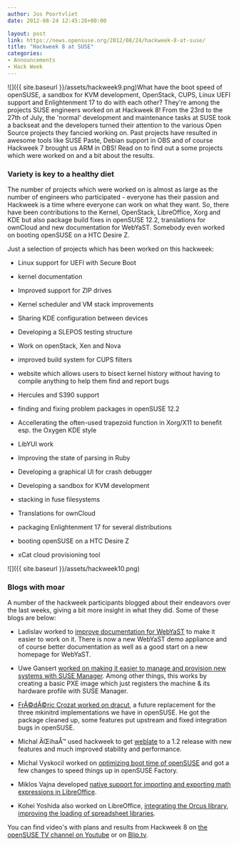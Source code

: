 ```yaml
---
author: Jos Poortvliet
date: 2012-08-24 12:45:28+00:00

layout: post
link: https://news.opensuse.org/2012/08/24/hackweek-8-at-suse/
title: "Hackweek 8 at SUSE"
categories:
- Announcements
- Hack Week
---
```

![]({{ site.baseurl }}/assets/hackweek9.png)What have the boot speed of openSUSE, a sandbox for KVM development, OpenStack, CUPS, Linux UEFI support and Enlightenment 17 to do with each other? They're among the projects SUSE engineers worked on at Hackweek 8! From the 23rd to the 27th of July, the 'normal' development and maintenance tasks at SUSE took a backseat and the developers turned their attention to the various Open Source projects they fancied working on. Past projects have resulted in awesome tools like SUSE Paste, Debian support in OBS and of course Hackweek 7 brought us ARM in OBS! Read on to find out a some projects which were worked on and a bit about the results.<!-- more -->



### Variety is key to a healthy diet


The number of projects which were worked on is almost as large as the number of engineers who participated - everyone has their passion and Hackweek is a time where everyone can work on what they want. So, there have been contributions to the Kernel, OpenStack, LibreOffice, Xorg and KDE but also package build fixes in openSUSE 12.2, translations for ownCloud and new documentation for WebYaST. Somebody even worked on booting openSUSE on a HTC Desire Z.

Just a selection of projects which has been worked on this hackweek:




  * Linux support for UEFI with Secure Boot


  * kernel documentation


  * Improved support for ZIP drives


  * Kernel scheduler and VM stack improvements


  * Sharing KDE configuration between devices


  * Developing a SLEPOS testing structure


  * Work on openStack, Xen and Nova


  * improved build system for CUPS filters


  * website which allows users to bisect kernel history without having to compile anything to help them find and report bugs


  * Hercules and S390 support


  * finding and fixing problem packages in openSUSE 12.2


  * Accellerating the often-used trapezoid function in Xorg/X11 to benefit esp. the Oxygen KDE style


  * LibYUI work


  * Improving the state of parsing in Ruby


  * Developing a graphical UI for crash debugger


  * Developing a sandbox for KVM development


  * stacking in fuse filesystems


  * Translations for ownCloud


  * packaging Enlightenment 17 for several distributions


  * booting openSUSE on a HTC Desire Z


  * xCat cloud provisioning tool


![]({{ site.baseurl }}/assets/hackweek10.png)


### Blogs with moar


A number of the hackweek participants blogged about their endeavors over the last weeks, giving a bit more insight in what they did. Some of these blogs are below:




  * Ladislav worked to [improve documentation for WebYaST](http://lslezak.blogspot.com/2012/07/opensuse-hackweek-viii-new-webyast-demo.html) to make it easier to work on it. There is now a new WebYaST demo appliance and of course better documentation as well as a good start on a new homepage for WebYaST.


  * Uwe Gansert [worked on making it easier to manage and provision new systems with SUSE Manager](http://suse.gansert.net/?p=542). Among other things, this works by creating a basic PXE image which just registers the machine & its hardware profile with SUSE Manager.


  * [FrÃ©dÃ©ric Crozat worked on dracut](http://blog.crozat.net/2012/07/my-hackweek8-project-dracut.html), a future replacement for the three mkinitrd implementations we have in openSUSE. He got the package cleaned up, some features put upstream and fixed integration bugs in openSUSE.


  * Michal ÄŒihaÅ™ used hackweek to get [weblate](http://weblate.org/) to a 1.2 release with new features and much improved stability and performance.


  * Michal Vyskocil worked on [optimizing boot time of openSUSE](http://lizards.opensuse.org/2012/07/31/optimizing-a-boot-time-aka-2-second-boot-part-2/) and got a few changes to speed things up in openSUSE Factory.


  * Miklos Vajna developed [native support for importing and exporting math expressions in LibreOffice](http://vmiklos.hu/blog/lo-rtf-math-native).


  * Kohei Yoshida also worked on LibreOffice, [integrating the Orcus library, improving the loading of spreadsheet libraries](http://kohei.us/2012/08/08/orcus-integration-into-libreoffice).



You can find video's with plans and results from Hackweek 8 on [the openSUSE TV channel on Youtube](http://www.youtube.com/user/opensusetv?feature=results_main) or on [Blip.tv](http://blip.tv/opensuse).		
